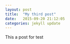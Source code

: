 ```yaml
---
layout: post
title:  "My third post"
date:   2015-09-20 21:12:05
categories: jekyll update
---
```


This a post for test